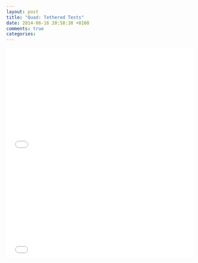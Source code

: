 ```yaml
---
layout: post
title: "Quad: Tethered Tests"
date: 2014-06-16 20:58:38 +0100
comments: true
categories: 
---
```


<iframe src="//player.vimeo.com/video/84987538" width="500" height="281" frameborder="0" webkitallowfullscreen mozallowfullscreen allowfullscreen></iframe>

<iframe src="//player.vimeo.com/video/87942240" width="500" height="281" frameborder="0" webkitallowfullscreen mozallowfullscreen allowfullscreen></iframe>
